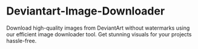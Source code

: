# Deviantart-Image-Downloader
Download high-quality images from DeviantArt without watermarks using our efficient image downloader tool. Get stunning visuals for your projects hassle-free.

